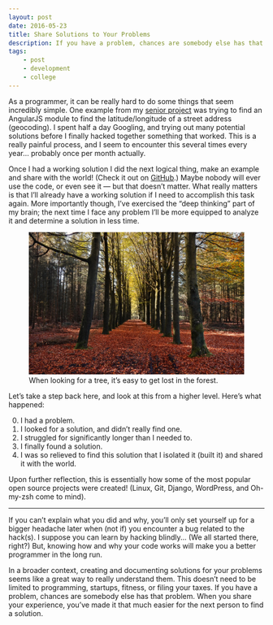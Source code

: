 ```yaml
---
layout: post
date: 2016-05-23
title: Share Solutions to Your Problems
description: If you have a problem, chances are somebody else has that problem. When you share your experience, you’ve made it that much easier for the next person to find a solution.
tags:
    - post
    - development
    - college
---
```


As a programmer, it can be really hard to do some things that seem incredibly simple. One example from my [senior project](../2015-03-19-hackers-first-logo-designing-in-powerpoint) was trying to find an AngularJS module to find the latitude/longitude of a street address (geocoding). I spent half a day Googling, and trying out many potential solutions before I finally hacked together something that worked. This is a really painful process, and I seem to encounter this several times every year… probably once per month actually.

Once I had a working solution I did the next logical thing, make an example and share with the world! (Check it out on [GitHub](https://github.com/shakeelmohamed/angular-geocoding-demo).) Maybe nobody will ever use the code, or even see it — but that doesn’t matter. What really matters is that I’ll already have a working solution if I need to accomplish this task again. More importantly though, I’ve exercised the “deep thinking” part of my brain; the next time I face any problem I’ll be more equipped to analyze it and determine a solution in less time.

<figure>
<img src="./forest.jpg" alt="forest"/>
<figcaption>When looking for a tree, it’s easy to get lost in the forest.</figcaption>
</figure>

Let’s take a step back here, and look at this from a higher level. Here’s what happened:

0. I had a problem.
0. I looked for a solution, and didn’t really find one.
0. I struggled for significantly longer than I needed to.
0. I finally found a solution.
0. I was so relieved to find this solution that I isolated it (built it) and shared it with the world.

Upon further reflection, this is essentially how some of the most popular open source projects were created! (Linux, Git, Django, WordPress, and Oh-my-zsh come to mind).

<hr>

If you can’t explain what you did and why, you’ll only set yourself up for a bigger headache later when (not if) you encounter a bug related to the hack(s). I suppose you can learn by hacking blindly... (We all started there, right?) But, knowing how and why your code works will make you a better programmer in the long run.

In a broader context, creating and documenting solutions for your problems seems like a great way to really understand them. This doesn’t need to be limited to programming, startups, fitness, or filing your taxes. If you have a problem, chances are somebody else has that problem. When you share your experience, you’ve made it that much easier for the next person to find a solution.
